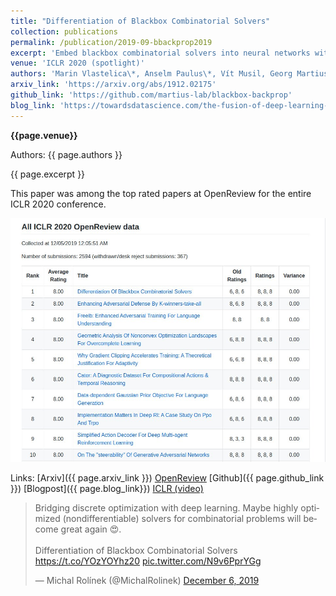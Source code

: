 ```yaml
---
title: "Differentiation of Blackbox Combinatorial Solvers"
collection: publications
permalink: /publication/2019-09-bbackprop2019
excerpt: 'Embed blackbox combinatorial solvers into neural networks without any sacrifices! How to turn c++ code for solving e.g. travelling salesman into a differentiable NN building block. Mostly theoretical work with update rule resembling classical SVM-based methods but revamped to make good theoretical sense for deep learning.'
venue: 'ICLR 2020 (spotlight)'
authors: 'Marin Vlastelica\*, Anselm Paulus\*, Vít Musil, Georg Martius, Michal Rolínek'
arxiv_link: 'https://arxiv.org/abs/1912.02175'
github_link: 'https://github.com/martius-lab/blackbox-backprop'
blog_link: 'https://towardsdatascience.com/the-fusion-of-deep-learning-and-combinatorics-4d0112a74fa7'
---
```


**{{page.venue}}**

Authors: {{ page.authors }}

{{ page.excerpt }}


This paper was among the top rated papers at OpenReview for the entire ICLR 2020 conference.

![](../images/open_review_rank.jpeg)



Links: [Arxiv]({{ page.arxiv_link }}) [OpenReview](https://openreview.net/forum?id=BkevoJSYPB) [Github]({{ page.github_link }}) [Blogpost]({{ page.blog_link}}) [ICLR (video)](https://iclr.cc/virtual_2020/poster_BkevoJSYPB.html)

<blockquote class="twitter-tweet"><p lang="en" dir="ltr">Bridging discrete optimization with deep learning. Maybe highly optimized (nondifferentiable) solvers for combinatorial problems will become great again 😍.<br><br>Differentiation of Blackbox Combinatorial Solvers <a href="https://t.co/YOzYOYhz20">https://t.co/YOzYOYhz20</a> <a href="https://t.co/N9v6PprYGg">pic.twitter.com/N9v6PprYGg</a></p>&mdash; Michal Rolínek (@MichalRolinek) <a href="https://twitter.com/MichalRolinek/status/1203002311292928000?ref_src=twsrc%5Etfw">December 6, 2019</a></blockquote> <script async src="https://platform.twitter.com/widgets.js" charset="utf-8"></script>

